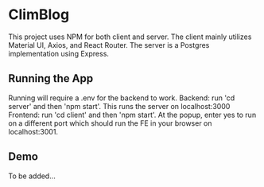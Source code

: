 # ClimBlog

This project uses NPM for both client and server. The client mainly utilizes Material UI, Axios, and React Router.
The server is a Postgres implementation using Express.

## Running the App

Running will require a .env for the backend to work.
Backend: run 'cd server' and then 'npm start'. This runs the server on localhost:3000
Frontend: run 'cd client' and then 'npm start'. At the popup, enter yes to run on a different port
which should run the FE in your browser on localhost:3001.

## Demo

To be added...
